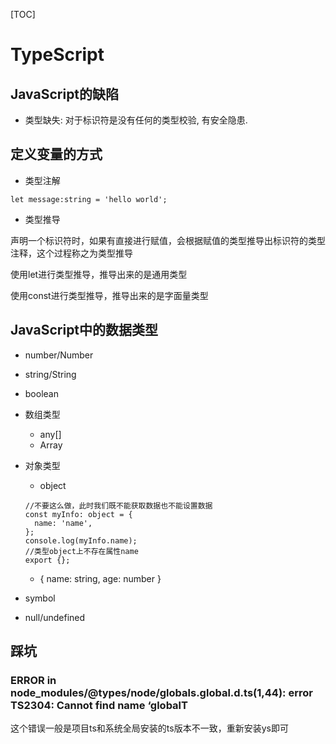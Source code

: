[TOC]

# TypeScript

## JavaScript的缺陷

* 类型缺失: 对于标识符是没有任何的类型校验, 有安全隐患.

## 定义变量的方式

* 类型注解

```tsx
let message:string = 'hello world';
```

* 类型推导

声明一个标识符时，如果有直接进行赋值，会根据赋值的类型推导出标识符的类型注释，这个过程称之为类型推导

使用let进行类型推导，推导出来的是通用类型

使用const进行类型推导，推导出来的是字面量类型

## JavaScript中的数据类型

* number/Number

* string/String

* boolean

* 数组类型

  * any[]
  * Array<any>

* 对象类型

  * object

  ```tsx
  //不要这么做，此时我们既不能获取数据也不能设置数据
  const myInfo: object = {
    name: 'name',
  };
  console.log(myInfo.name);
  //类型object上不存在属性name
  export {};
  ```

  

  * { name: string, age: number }

* symbol

* null/undefined



## 踩坑

### ERROR in node_modules/@types/node/globals.global.d.ts(1,44): error TS2304: Cannot find name ‘globalT

这个错误一般是项目ts和系统全局安装的ts版本不一致，重新安装ys即可